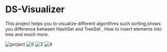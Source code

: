 # DS-Visualizer
This project helps you to visualize different algorithms such sorting,shows you difference between HashSet and TreeSet , How to insert elements into tree and much more.

![project](https://user-images.githubusercontent.com/55803991/103479267-8c86c900-4df2-11eb-86d1-71d4010de69b.jpg)
![5](https://user-images.githubusercontent.com/55803991/103479268-8ee92300-4df2-11eb-92a3-633d14753061.jpg)
![2](https://user-images.githubusercontent.com/55803991/103479269-914b7d00-4df2-11eb-8119-57a129047bf3.jpg)
![4](https://user-images.githubusercontent.com/55803991/103479270-93154080-4df2-11eb-9cf8-f7c2d65a6b50.jpg)
